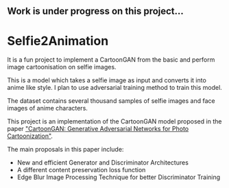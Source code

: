 ## Work is under progress on this project...

# Selfie2Animation
It is a fun project to implement a CartoonGAN from the basic and perform image cartoonisation on selfie images.

This is a model which takes a selfie image as input and converts it into anime like style. I plan to use adversarial training method to train this model.

The dataset contains several thousand samples of selfie images and face images of anime characters.

This project is an implementation of the CartoonGAN model proposed in the paper ["CartoonGAN: Generative Adversarial Networks for Photo Cartoonization"](https://openaccess.thecvf.com/content_cvpr_2018/papers/Chen_CartoonGAN_Generative_Adversarial_CVPR_2018_paper.pdf).

The main proposals in this paper include:
  - New and efficient Generator and Discriminator Architectures
  - A different content preservation loss function
  - Edge Blur Image Processing Technique for better Discriminator Training
